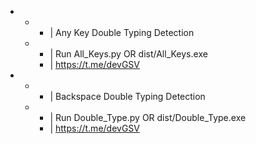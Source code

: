 - - - | Any Key Double Typing Detection
  - - | Run All_Keys.py OR dist/All_Keys.exe
    - | https://t.me/devGSV

- - - | Backspace Double Typing Detection
  - - | Run Double_Type.py OR dist/Double_Type.exe
    - | https://t.me/devGSV